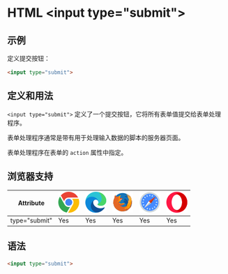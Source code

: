 HTML \<input type="submit">
===

## 示例

定义提交按钮：

```html idoc:preview:iframe
<input type="submit">
```

## 定义和用法

`<input type="submit">` 定义了一个提交按钮，它将所有表单值提交给表单处理程序。

表单处理程序通常是带有用于处理输入数据的脚本的服务器页面。

表单处理程序在表单的 `action` 属性中指定。

## 浏览器支持

| Attribute | ![chrome][1] | ![edge][2] | ![firefox][3] | ![safari][4] | ![opera][5] |
| ------- | --- | --- | --- | --- | --- |
| type="submit" | Yes | Yes | Yes | Yes | Yes |

## 语法

```html
<input type="submit">
```

[1]: ../assets/chrome.svg
[2]: ../assets/edge.svg
[3]: ../assets/firefox.svg
[4]: ../assets/safari.svg
[5]: ../assets/opera.svg